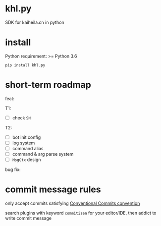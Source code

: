 # khl.py

SDK for kaiheila.cn in python

# install

Python requirement: >= Python 3.6

```shell
pip install khl.py
```

# short-term roadmap

feat:

T1:

- [ ] check `SN`

T2:

- [ ] bot init config
- [ ] log system
- [ ] command alias
- [ ] command & arg parse system
- [ ] `MsgCtx` design

bug fix:

# commit message rules

only accept commits satisfying [Conventional Commits convention](https://github.com/commitizen/cz-cli)

search plugins with keyword `commitizen` for your editor/IDE, then addict to write commit message